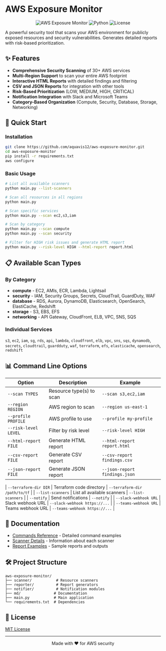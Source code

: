 # AWS Exposure Monitor

<div align="center">

![AWS Exposure Monitor](https://img.shields.io/badge/AWS-Security%20Monitoring-orange?style=for-the-badge&logo=amazon-aws)
![Python](https://img.shields.io/badge/Python-3.7+-blue?style=for-the-badge&logo=python)
![License](https://img.shields.io/badge/License-MIT-green?style=for-the-badge)

</div>

A powerful security tool that scans your AWS environment for publicly exposed resources and security vulnerabilities. Generates detailed reports with risk-based prioritization.

## ✨ Features

- **Comprehensive Security Scanning** of 30+ AWS services
- **Multi-Region Support** to scan your entire AWS footprint
- **Interactive HTML Reports** with detailed findings and filtering
- **CSV and JSON Reports** for integration with other tools
- **Risk-Based Prioritization** (LOW, MEDIUM, HIGH, CRITICAL)
- **Notification Integration** with Slack and Microsoft Teams
- **Category-Based Organization** (Compute, Security, Database, Storage, Networking)

## 🚀 Quick Start

### Installation

```bash
git clone https://github.com/aquavis12/aws-exposure-monitor.git
cd aws-exposure-monitor
pip install -r requirements.txt
aws configure
```

### Basic Usage

```bash
# List all available scanners
python main.py --list-scanners

# Scan all resources in all regions
python main.py

# Scan specific services
python main.py --scan ec2,s3,iam

# Scan by category
python main.py --scan compute
python main.py --scan security

# Filter for HIGH risk issues and generate HTML report
python main.py --risk-level HIGH --html-report report.html
```

## 📋 Available Scan Types

### By Category
- **compute** - EC2, AMIs, ECR, Lambda, Lightsail
- **security** - IAM, Security Groups, Secrets, CloudTrail, GuardDuty, WAF
- **database** - RDS, Aurora, DynamoDB, Elasticsearch, OpenSearch, ElastiCache, Redshift
- **storage** - S3, EBS, EFS
- **networking** - API Gateway, CloudFront, ELB, VPC, SNS, SQS

### Individual Services
`s3`, `ec2`, `iam`, `sg`, `rds`, `api`, `lambda`, `cloudfront`, `elb`, `vpc`, `sns`, `sqs`, `dynamodb`, `secrets`, `cloudtrail`, `guardduty`, `waf`, `terraform`, `efs`, `elasticache`, `opensearch`, `redshift`

## 📊 Command Line Options

| Option | Description | Example |
|--------|-------------|---------|
| `--scan TYPES` | Resource type(s) to scan | `--scan s3,ec2,iam` |
| `--region REGION` | AWS region to scan | `--region us-east-1` |
| `--profile PROFILE` | AWS profile to use | `--profile my-profile` |
| `--risk-level LEVEL` | Filter by risk level | `--risk-level HIGH` |
| `--html-report FILE` | Generate HTML report | `--html-report report.html` |
| `--csv-report FILE` | Generate CSV report | `--csv-report findings.csv` |
| `--json-report FILE` | Generate JSON report | `--json-report findings.json` |

| `--terraform-dir DIR` | Terraform code directory | `--terraform-dir /path/to/tf` |
| `--list-scanners` | List all available scanners | `--list-scanners` |
| `--notify` | Send notifications | `--notify` |
| `--slack-webhook URL` | Slack webhook URL | `--slack-webhook https://...` |
| `--teams-webhook URL` | Teams webhook URL | `--teams-webhook https://...` |



## 📝 Documentation

- [Commands Reference](md/commands.md) - Detailed command examples
- [Scanner Details](md/scanners.md) - Information about each scanner
- [Report Examples](md/reports.md) - Sample reports and outputs

## 🛠️ Project Structure

```
aws-exposure-monitor/
├── scanner/           # Resource scanners
├── reporter/          # Report generators
├── notifier/          # Notification modules
├── md/               # Documentation
├── main.py           # Main application
└── requirements.txt  # Dependencies
```

## 📝 License

[MIT License](LICENSE)

---

<div align="center">
  <p>Made with ❤️ for AWS security</p>
</div>